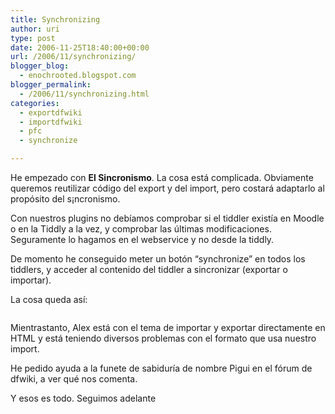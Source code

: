 ```yaml
---
title: Synchronizing
author: uri
type: post
date: 2006-11-25T18:40:00+00:00
url: /2006/11/synchronizing/
blogger_blog:
  - enochrooted.blogspot.com
blogger_permalink:
  - /2006/11/synchronizing.html
categories:
  - exportdfwiki
  - importdfwiki
  - pfc
  - synchronize

---
```

He empezado con <span style="font-weight:bold;">El Sincronismo</span>. La cosa está complicada. Obviamente queremos reutilizar código del export y del import, pero costará adaptarlo al propósito del s¡ncronismo.

Con nuestros plugins no debíamos comprobar si el tiddler existía en Moodle o en la Tiddly a la vez, y comprobar las últimas modificaciones. Seguramente lo hagamos en el webservice y no desde la tiddly.

De momento he conseguido meter un botón &#8220;synchronize&#8221; en todos los tiddlers, y acceder al contenido del tiddler a sincronizar (exportar o importar).

La cosa queda así:

[<img style="display:block;text-align:center;cursor:hand;margin:0 auto 10px;" src="http://photos1.blogger.com/x/blogger2/4197/4184/320/682695/sync.jpg" border="0" alt="" />][1]

Mientrastanto, Alex está con el tema de importar y exportar directamente en HTML y está teniendo diversos problemas con el formato que usa nuestro import.

He pedido ayuda a la funete de sabiduría de nombre Pigui en el fórum de dfwiki, a ver qué nos comenta.

Y esos es todo. Seguimos adelante

 [1]: http://photos1.blogger.com/x/blogger2/4197/4184/1600/339789/sync.jpg
